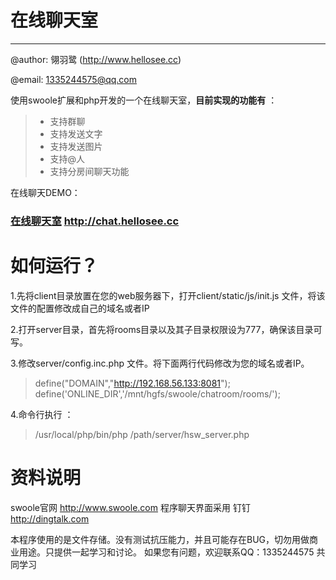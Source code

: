 # 在线聊天室

------
@author: 翎羽鹭 (http://www.hellosee.cc)

@email: 1335244575@qq.com

使用swoole扩展和php开发的一个在线聊天室，**目前实现的功能有** ：

> * 支持群聊
> * 支持发送文字
> * 支持发送图片
> * 支持@人
> * 支持分房间聊天功能

在线聊天DEMO：
### [在线聊天室](http://chat.hellosee.cc/)  http://chat.hellosee.cc

# 如何运行？
1.先将client目录放置在您的web服务器下，打开client/static/js/init.js 文件，将该文件的配置修改成自己的域名或者IP

2.打开server目录，首先将rooms目录以及其子目录权限设为777，确保该目录可写。

3.修改server/config.inc.php 文件。将下面两行代码修改为您的域名或者IP。

> define("DOMAIN","http://192.168.56.133:8081");
> define('ONLINE_DIR','/mnt/hgfs/swoole/chatroom/rooms/');

4.命令行执行 ：
> /usr/local/php/bin/php /path/server/hsw_server.php 

# 资料说明
swoole官网 http://www.swoole.com
程序聊天界面采用 钉钉 http://dingtalk.com 

本程序使用的是文件存储。没有测试抗压能力，并且可能存在BUG，切勿用做商业用途。只提供一起学习和讨论。
如果您有问题，欢迎联系QQ：1335244575 共同学习

